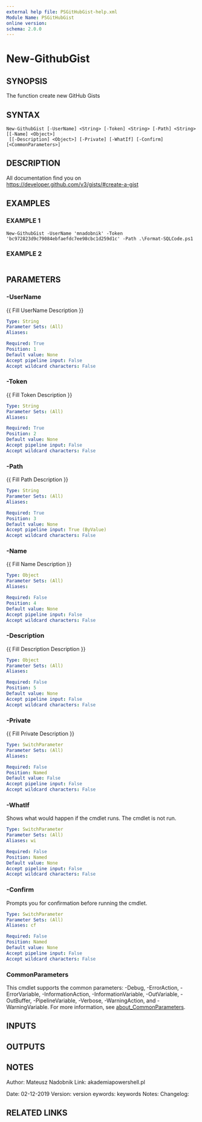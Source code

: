```yaml
---
external help file: PSGitHubGist-help.xml
Module Name: PSGitHubGist
online version:
schema: 2.0.0
---
```


# New-GithubGist

## SYNOPSIS
The function create new GitHub Gists

## SYNTAX

```
New-GithubGist [-UserName] <String> [-Token] <String> [-Path] <String> [[-Name] <Object>]
 [[-Description] <Object>] [-Private] [-WhatIf] [-Confirm] [<CommonParameters>]
```

## DESCRIPTION
All documentation find you on https://developer.github.com/v3/gists/#create-a-gist

## EXAMPLES

### EXAMPLE 1
```
New-GithubGist -UserName 'mnadobnik' -Token 'bc972823d9c79084ebfaefdc7ee98cbc1d259d1c' -Path .\Format-SQLCode.ps1
```

### EXAMPLE 2
```

```

## PARAMETERS

### -UserName
{{ Fill UserName Description }}

```yaml
Type: String
Parameter Sets: (All)
Aliases:

Required: True
Position: 1
Default value: None
Accept pipeline input: False
Accept wildcard characters: False
```

### -Token
{{ Fill Token Description }}

```yaml
Type: String
Parameter Sets: (All)
Aliases:

Required: True
Position: 2
Default value: None
Accept pipeline input: False
Accept wildcard characters: False
```

### -Path
{{ Fill Path Description }}

```yaml
Type: String
Parameter Sets: (All)
Aliases:

Required: True
Position: 3
Default value: None
Accept pipeline input: True (ByValue)
Accept wildcard characters: False
```

### -Name
{{ Fill Name Description }}

```yaml
Type: Object
Parameter Sets: (All)
Aliases:

Required: False
Position: 4
Default value: None
Accept pipeline input: False
Accept wildcard characters: False
```

### -Description
{{ Fill Description Description }}

```yaml
Type: Object
Parameter Sets: (All)
Aliases:

Required: False
Position: 5
Default value: None
Accept pipeline input: False
Accept wildcard characters: False
```

### -Private
{{ Fill Private Description }}

```yaml
Type: SwitchParameter
Parameter Sets: (All)
Aliases:

Required: False
Position: Named
Default value: False
Accept pipeline input: False
Accept wildcard characters: False
```

### -WhatIf
Shows what would happen if the cmdlet runs. The cmdlet is not run.

```yaml
Type: SwitchParameter
Parameter Sets: (All)
Aliases: wi

Required: False
Position: Named
Default value: None
Accept pipeline input: False
Accept wildcard characters: False
```

### -Confirm
Prompts you for confirmation before running the cmdlet.

```yaml
Type: SwitchParameter
Parameter Sets: (All)
Aliases: cf

Required: False
Position: Named
Default value: None
Accept pipeline input: False
Accept wildcard characters: False
```

### CommonParameters
This cmdlet supports the common parameters: -Debug, -ErrorAction, -ErrorVariable, -InformationAction, -InformationVariable, -OutVariable, -OutBuffer, -PipelineVariable, -Verbose, -WarningAction, and -WarningVariable. For more information, see [about_CommonParameters](http://go.microsoft.com/fwlink/?LinkID=113216).

## INPUTS

## OUTPUTS

## NOTES
Author: Mateusz Nadobnik
Link: akademiapowershell.pl

Date: 02-12-2019
Version: version
eywords: keywords
Notes:
Changelog:

## RELATED LINKS
